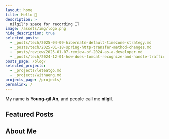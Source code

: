 ```yaml
---
layout: home
title: Hello 👋
description: >
  nilgil's space for recording IT
image: /assets/img/logo.png
hide_description: true
selected_posts:
  - _posts/tech/2025-04-09-hibernate-default-timezone-strategy.md
  - _posts/tech/2025-01-18-spring-http-transfer-method-changes.md
  - _posts/review/2025-01-07-review-of-2024-as-a-developer.md
  - _posts/tech/2024-12-01-how-does-tomcat-recognize-and-handle-traffic.md
posts_page: /blog/
selected_projects:
  - _projects/leteatgo.md
  - _projects/withaeng.md
projects_page: /projects/
permalink: /
---
```


My name is **Young-gil An**, and people call me **nilgil**.

## Featured Posts

<!--posts-->

## About Me

<!--author-->
